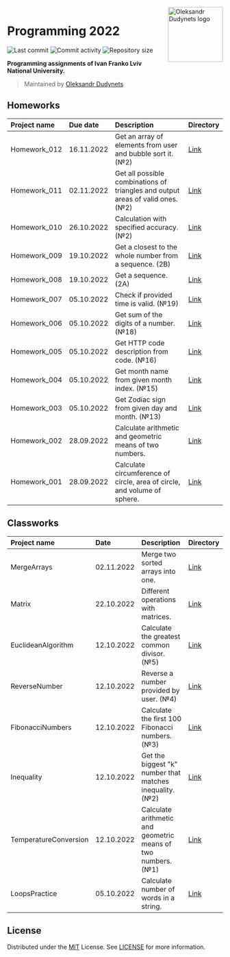 <a href="https://github.com/dudynets/Programming-2022">
  <img align="right" src="https://user-images.githubusercontent.com/39008921/191470114-c074b17f-1c88-4af3-b089-1b14418cabf5.png" alt="Oleksandr Dudynets logo" width="128"/>
</a>
  
# Programming 2022

<p>
<img src="https://img.shields.io/github/last-commit/dudynets/Programming-2022?style=flat-square" alt="Last commit">
<img src="https://img.shields.io/github/commit-activity/m/dudynets/Programming-2022?style=flat-square" alt="Commit activity">
<img src="https://img.shields.io/github/repo-size/dudynets/Programming-2022?style=flat-square" alt="Repository size">
</p>

<p><strong>Programming assignments of Ivan Franko Lviv National University.</strong></p>

> Maintained by [Oleksandr Dudynets](https://dudynets.pp.ua)

## Homeworks

| Project name | Due date | Description | Directory | 
| :--- | :--- | :--- | :--- |
| Homework_012 | 16.11.2022 | Get an array of elements from user and bubble sort it. (№2) | [Link](https://github.com/dudynets/Programming-2022/tree/main/homeworks/Homework_012) |
| Homework_011 | 02.11.2022 | Get all possible combinations of triangles and output areas of valid ones. (№2) | [Link](https://github.com/dudynets/Programming-2022/tree/main/homeworks/Homework_011) |
| Homework_010 | 26.10.2022 | Calculation with specified accuracy. (№2) | [Link](https://github.com/dudynets/Programming-2022/tree/main/homeworks/Homework_010) |
| Homework_009 | 19.10.2022 | Get a closest to the whole number from a sequence. (2B) | [Link](https://github.com/dudynets/Programming-2022/tree/main/homeworks/Homework_009) |
| Homework_008 | 19.10.2022 | Get a sequence. (2A) | [Link](https://github.com/dudynets/Programming-2022/tree/main/homeworks/Homework_008) |
| Homework_007 | 05.10.2022 | Check if provided time is valid. (№19) | [Link](https://github.com/dudynets/Programming-2022/tree/main/homeworks/Homework_007) |
| Homework_006 | 05.10.2022 | Get sum of the digits of a number. (№18) | [Link](https://github.com/dudynets/Programming-2022/tree/main/homeworks/Homework_006) |
| Homework_005 | 05.10.2022 | Get HTTP code description from code. (№16) | [Link](https://github.com/dudynets/Programming-2022/tree/main/homeworks/Homework_005) |
| Homework_004 | 05.10.2022 | Get month name from given month index. (№15) | [Link](https://github.com/dudynets/Programming-2022/tree/main/homeworks/Homework_004) |
| Homework_003 | 05.10.2022 | Get Zodiac sign from given day and month. (№13) | [Link](https://github.com/dudynets/Programming-2022/tree/main/homeworks/Homework_003) |
| Homework_002 | 28.09.2022 | Calculate arithmetic and geometric means of two numbers. | [Link](https://github.com/dudynets/Programming-2022/tree/main/homeworks/Homework_002) |
| Homework_001 | 28.09.2022 | Calculate circumference of circle, area of circle, and volume of sphere. | [Link](https://github.com/dudynets/Programming-2022/tree/main/homeworks/Homework_001) |

## Classworks

| Project name | Date | Description | Directory | 
| :--- | :--- | :--- | :--- |
| MergeArrays | 02.11.2022 | Merge two sorted arrays into one. | [Link](https://github.com/dudynets/Programming-2022/tree/main/classworks/02.11.2022/MergeArrays) |
| Matrix | 22.10.2022 | Different operations with matrices. | [Link](https://github.com/dudynets/Programming-2022/tree/main/classworks/22.10.2022/Matrix) |
| EuclideanAlgorithm | 12.10.2022 | Calculate the greatest common divisor. (№5) | [Link](https://github.com/dudynets/Programming-2022/tree/main/classworks/12.10.2022/EuclideanAlgorithm) |
| ReverseNumber | 12.10.2022 | Reverse a number provided by user. (№4) | [Link](https://github.com/dudynets/Programming-2022/tree/main/classworks/12.10.2022/ReverseNumber) |
| FibonacciNumbers | 12.10.2022 | Calculate the first 100 Fibonacci numbers. (№3) | [Link](https://github.com/dudynets/Programming-2022/tree/main/classworks/12.10.2022/FibonacciNumbers) |
| Inequality | 12.10.2022 | Get the biggest "k" number that matches inequality. (№2) | [Link](https://github.com/dudynets/Programming-2022/tree/main/classworks/12.10.2022/Inequality) |
| TemperatureConversion | 12.10.2022 | Calculate arithmetic and geometric means of two numbers. (№1) | [Link](https://github.com/dudynets/Programming-2022/tree/main/classworks/12.10.2022/TemperatureConversion) |
| LoopsPractice | 05.10.2022 | Calculate number of words in a string. | [Link](https://github.com/dudynets/Programming-2022/tree/main/classworks/05.10.2022/LoopsPractice) |

## License
Distributed under the [MIT](https://choosealicense.com/licenses/mit/) License. See [LICENSE](https://github.com/dudynets/Programming-2022/blob/main/LICENSE) for more information.
